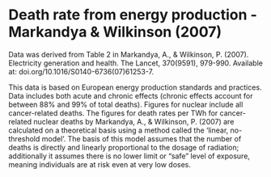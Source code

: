 # Death rate from energy production - Markandya & Wilkinson (2007)

Data was derived from Table 2 in Markandya, A., & Wilkinson, P. (2007). Electricity generation and health. The Lancet, 370(9591), 979-990. Available at: doi.org/10.1016/S0140-6736(07)61253-7.

This data is based on European energy production standards and practices. Data includes both acute and chronic effects (chronic effects account for between 88% and 99% of total deaths). Figures for nuclear include all cancer-related deaths. The figures for death rates per TWh for cancer-related nuclear deaths by Markandya, A., & Wilkinson, P. (2007) are calculated on a theoretical basis using a method called the ‘linear, no-threshold model’. The basis of this model assumes that the number of deaths is directly and linearly proportional to the dosage of radiation; additionally it assumes there is no lower limit or “safe” level of exposure, meaning individuals are at risk even at very low doses.